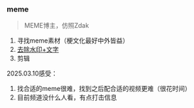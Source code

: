 
### meme
> MEME博主，仿照Zdak


1. 寻找meme素材（梗文化最好中外皆益）
2. [去除水印+文字](https://dewatermark.ai/zh-CN)
3. 剪辑

2025.03.10感受：
1. 找合适的meme很难，找到之后配合适的视频更难（很花时间）
2. 目前频道没什么人看，有点打击信息
